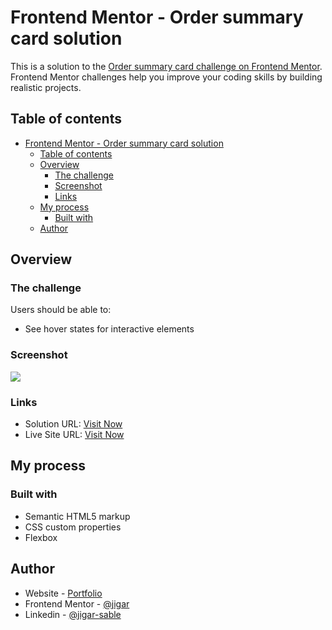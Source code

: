 # Frontend Mentor - Order summary card solution

This is a solution to the [Order summary card challenge on Frontend Mentor](https://www.frontendmentor.io/challenges/order-summary-component-QlPmajDUj). Frontend Mentor challenges help you improve your coding skills by building realistic projects. 

## Table of contents

- [Frontend Mentor - Order summary card solution](#frontend-mentor---order-summary-card-solution)
  - [Table of contents](#table-of-contents)
  - [Overview](#overview)
    - [The challenge](#the-challenge)
    - [Screenshot](#screenshot)
    - [Links](#links)
  - [My process](#my-process)
    - [Built with](#built-with)
  - [Author](#author)

## Overview

### The challenge

Users should be able to:

- See hover states for interactive elements

### Screenshot

![](./screenshot.jpg)



### Links

- Solution URL: [Visit Now](https://your-solution-url.com)
- Live Site URL: [Visit Now](https://your-live-site-url.com)

## My process

### Built with

- Semantic HTML5 markup
- CSS custom properties
- Flexbox

## Author

- Website - [Portfolio](https://www.your-site.com)
- Frontend Mentor - [@jigar](https://www.frontendmentor.io/profile/yourusername)
- Linkedin - [@jigar-sable](https://www.twitter.com/yourusername)
